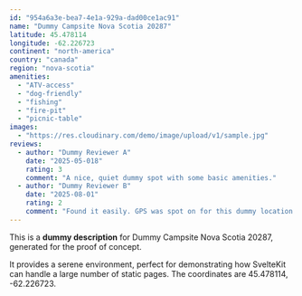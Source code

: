 ```yaml
---
id: "954a6a3e-bea7-4e1a-929a-dad00ce1ac91"
name: "Dummy Campsite Nova Scotia 20287"
latitude: 45.478114
longitude: -62.226723
continent: "north-america"
country: "canada"
region: "nova-scotia"
amenities:
  - "ATV-access"
  - "dog-friendly"
  - "fishing"
  - "fire-pit"
  - "picnic-table"
images:
  - "https://res.cloudinary.com/demo/image/upload/v1/sample.jpg"
reviews:
  - author: "Dummy Reviewer A"
    date: "2025-05-018"
    rating: 3
    comment: "A nice, quiet dummy spot with some basic amenities."
  - author: "Dummy Reviewer B"
    date: "2025-08-01"
    rating: 2
    comment: "Found it easily. GPS was spot on for this dummy location."
---
```


This is a **dummy description** for Dummy Campsite Nova Scotia 20287, generated for the proof of concept.

It provides a serene environment, perfect for demonstrating how SvelteKit can handle a large number of static pages. The coordinates are 45.478114, -62.226723.
